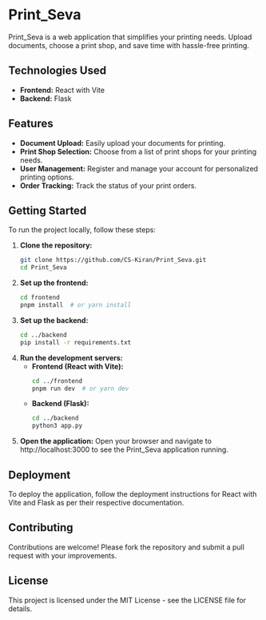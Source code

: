 # Print_Seva

Print_Seva is a web application that simplifies your printing needs. Upload documents, choose a print shop, and save time with hassle-free printing.

## Technologies Used

- **Frontend:** React with Vite
- **Backend:** Flask

## Features

- **Document Upload:** Easily upload your documents for printing.
- **Print Shop Selection:** Choose from a list of print shops for your printing needs.
- **User Management:** Register and manage your account for personalized printing options.
- **Order Tracking:** Track the status of your print orders.

## Getting Started

To run the project locally, follow these steps:

1. **Clone the repository:**
   ```bash
   git clone https://github.com/CS-Kiran/Print_Seva.git
   cd Print_Seva
    ```
2. **Set up the frontend:**
    ```bash
    cd frontend
    pnpm install  # or yarn install
    ```
3. **Set up the backend:**
    ```bash
    cd ../backend
    pip install -r requirements.txt
    ```
4. **Run the development servers:**
   - **Frontend (React with Vite):**
        ```bash
        cd ../frontend
        pnpm run dev  # or yarn dev
        ```
   - **Backend (Flask):**
        ```bash
        cd ../backend
        python3 app.py
        ```
5. **Open the application:** Open your browser and navigate to http://localhost:3000 to see the Print_Seva application running.

## Deployment
To deploy the application, follow the deployment instructions for React with Vite and Flask as per their respective documentation.

## Contributing
Contributions are welcome! Please fork the repository and submit a pull request with your improvements.

## License
This project is licensed under the MIT License - see the LICENSE file for details.
